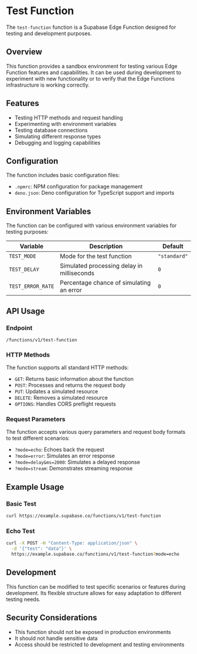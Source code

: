# Test Function

The `test-function` function is a Supabase Edge Function designed for testing and development purposes.

## Overview

This function provides a sandbox environment for testing various Edge Function features and capabilities. It can be used during development to experiment with new functionality or to verify that the Edge Functions infrastructure is working correctly.

## Features

- Testing HTTP methods and request handling
- Experimenting with environment variables
- Testing database connections
- Simulating different response types
- Debugging and logging capabilities

## Configuration

The function includes basic configuration files:

- `.npmrc`: NPM configuration for package management
- `deno.json`: Deno configuration for TypeScript support and imports

## Environment Variables

The function can be configured with various environment variables for testing purposes:

| Variable | Description | Default |
|----------|-------------|---------|
| `TEST_MODE` | Mode for the test function | `"standard"` |
| `TEST_DELAY` | Simulated processing delay in milliseconds | `0` |
| `TEST_ERROR_RATE` | Percentage chance of simulating an error | `0` |

## API Usage

### Endpoint

```
/functions/v1/test-function
```

### HTTP Methods

The function supports all standard HTTP methods:

- `GET`: Returns basic information about the function
- `POST`: Processes and returns the request body
- `PUT`: Updates a simulated resource
- `DELETE`: Removes a simulated resource
- `OPTIONS`: Handles CORS preflight requests

### Request Parameters

The function accepts various query parameters and request body formats to test different scenarios:

- `?mode=echo`: Echoes back the request
- `?mode=error`: Simulates an error response
- `?mode=delay&ms=2000`: Simulates a delayed response
- `?mode=stream`: Demonstrates streaming response

## Example Usage

### Basic Test

```bash
curl https://example.supabase.co/functions/v1/test-function
```

### Echo Test

```bash
curl -X POST -H "Content-Type: application/json" \
  -d '{"test": "data"}' \
  https://example.supabase.co/functions/v1/test-function?mode=echo
```

## Development

This function can be modified to test specific scenarios or features during development. Its flexible structure allows for easy adaptation to different testing needs.

## Security Considerations

- This function should not be exposed in production environments
- It should not handle sensitive data
- Access should be restricted to development and testing environments